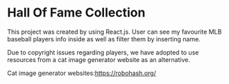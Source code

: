 # Hall Of Fame Collection

This project was created by using React.js.
User can see my favourite MLB baseball players info inside as well as filter them by inserting name.

Due to copyright issues regarding players, we have adopted to use resources from a cat image generator website as an alternative.

Cat image generator websites:https://robohash.org/
